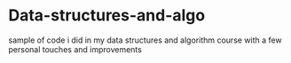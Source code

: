 # Data-structures-and-algo
sample of code i did in my data structures and algorithm course
with a few personal touches and improvements
